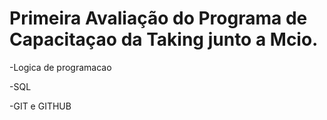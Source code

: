 # Primeira Avaliação do Programa de Capacitaçao da Taking junto a Mcio.
<p>-Logica de programacao</p>
<p>-SQL</p>
<p>-GIT e GITHUB</p>

